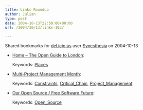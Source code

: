```yaml
---
title: Links Roundup
author: Julian
type: post
date: 2004-10-13T22:59:00+00:00
url: /2004/10/13/links-103/

---
```

Shared bookmarks for [del.icio.us][1] user  [Synesthesia][2] on 2004-10-13

  * [Home &#8211; The Open Guide to London][3]:
   
    Keywords: [Places][4]
  * [Multi-Project Management Month][5]:
   
    Keywords: [Constraints][6], [Critical_Chain][7], [Project_Management][8]
  * [Our Open Source / Free Software Future][9]:
   
    Keywords: [Open_Source][10]

 [1]: http://del.icio.us/
 [2]: http://del.icio.us/synesthesia
 [3]: http://london.openguides.org/ "http://london.openguides.org/"
 [4]: http://del.icio.us/synesthesia/Places
 [5]: http://www.focusedperformance.com/2004_09_01_blarch.html#109591028808630160 "http://www.focusedperformance.com/2004_09_01_blarch.html#109591028808630160"
 [6]: http://del.icio.us/synesthesia/Constraints
 [7]: http://del.icio.us/synesthesia/Critical_Chain
 [8]: http://del.icio.us/synesthesia/Project_Management
 [9]: http://yoderdev.com/oss-future.html "http://yoderdev.com/oss-future.html"
 [10]: http://del.icio.us/synesthesia/Open_Source